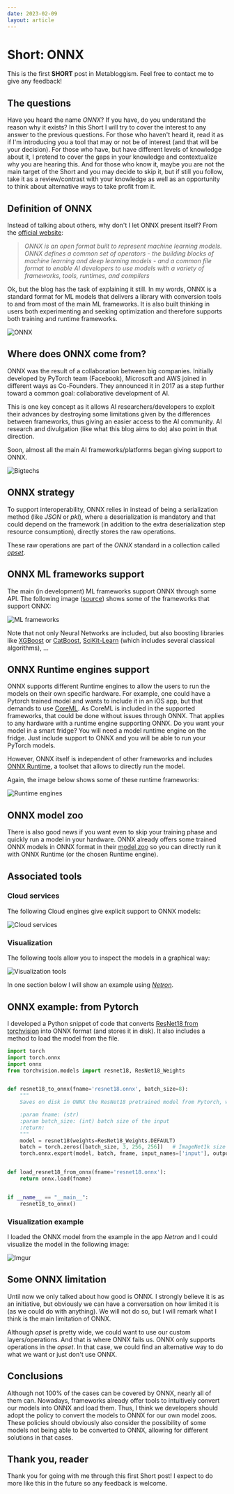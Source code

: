 ```yaml
---
date: 2023-02-09
layout: article
---
```


# **Short: ONNX**

This is the first **SHORT** post in Metabloggism. Feel free to contact me to give any feedback!

## **The questions**

Have you heard the name *ONNX*? If you have, do you understand the reason why it exists? In this Short I will try to cover the interest to any answer to the previous questions. For those who haven't heard it, read it as if I'm introducing you a tool that may or not be of interest (and that will be your decision). For those who have, but have different levels of knowledge about it, I pretend to cover the gaps in your knowledge and contextualize why you are hearing this. And for those who know it, maybe you are not the main target of the Short and you may decide to skip it, but if still you follow, take it as a review/contrast with your knowledge as well as an opportunity to think about alternative ways to take profit from it.

## **Definition of ONNX**

Instead of talking about others, why don't I let ONNX present itself? From the [official website](https://onnx.ai/):

> *ONNX is an open format built to represent machine learning models. ONNX defines a common set of operators - the building blocks of machine learning and deep learning models - and a common file format to enable AI developers to use models with a variety of frameworks, tools, runtimes, and compilers*

Ok, but the blog has the task of explaining it still. In my words, ONNX is a standard format for ML models that delivers a library with conversion tools to and from most of the main ML frameworks. It is also built thinking in users both experimenting and seeking optimization and therefore supports both training and runtime frameworks.

![ONNX](https://miro.medium.com/max/720/0*o5doPyWdduatUKtX.PNG)

## **Where does ONNX come from?**

ONNX was the result of a collaboration between big companies. Initially developed by PyTorch team (Facebook), Microsoft and AWS joined in different ways as Co-Founders. They announced it in 2017 as a step further toward a common goal: collaborative development of AI.

This is one key concept as it allows AI researchers/developers to exploit their advances by destroying some limitations given by the differences between frameworks, thus giving an easier access to the AI community. AI research and divulgation (like what this blog aims to do) also point in that direction.

Soon, almost all the main AI frameworks/platforms began giving support to ONNX.

![Bigtechs](https://i.imgur.com/eHeJ47l.png)

## **ONNX strategy**

To support interoperability, ONNX relies in instead of being a serialization method (like *JSON* or *pkl*), where a deserialization is mandatory and that could depend on the framework (in addition to the extra deserialization step resource consumption), directly stores the raw operations.

These raw operations are part of the *ONNX* standard in a collection called [*opset*](https://github.com/onnx/onnx/blob/main/docs/Operators.md).

## **ONNX ML frameworks support**

The main (in development) ML frameworks support ONNX through some API. The following image ([source](https://onnx.ai/supported-tools.html#buildModel)) shows some of the frameworks that support ONNX:

![ML frameworks](https://i.imgur.com/MFt84AK.png)

Note that not only Neural Networks are included, but also boosting libraries like [XGBoost](https://xgboost.readthedocs.io/en/stable/) or [CatBoost](https://catboost.ai/), [SciKit-Learn](https://scikit-learn.org/stable/) (which includes several classical algorithms), ...

## **ONNX Runtime engines support**

ONNX supports different Runtime engines to allow the users to run the models on their own specific hardware. For example, one could have a Pytorch trained model and wants to include it in an iOS app, but that demands to use [CoreML](https://developer.apple.com/documentation/coreml). As CoreML is included in the supported frameworks, that could be done without issues through ONNX. That applies to any hardware with a runtime engine supporting ONNX. Do you want your model in a smart fridge? You will need a model runtime engine on the fridge. Just include support to ONNX and you will be able to run your PyTorch models.

However, ONNX itself is independent of other frameworks and includes [ONNX Runtime](https://onnxruntime.ai/), a toolset that allows to directly run the model.

Again, the image below shows some of these runtime frameworks:

![Runtime engines](https://i.imgur.com/URfGOgr.png)

## **ONNX model zoo**

There is also good news if you want even to skip your training phase and quickly run a model in your hardware. ONNX already offers some trained ONNX models in ONNX format in their [model zoo](https://github.com/onnx/models) so you can directly run it with ONNX Runtime (or the chosen Runtime engine).

## **Associated tools**

### Cloud services

The following Cloud engines give explicit support to ONNX models:

![Cloud services](https://i.imgur.com/VLydLF0.png)

### Visualization

The following tools allow you to inspect the models in a graphical way:

![Visualization tools](https://i.imgur.com/Guvmxwg.png)

In one section below I will show an example using [*Netron*](https://netron.app/).

## **ONNX example: from Pytorch**

I developed a Python snippet of code that converts [ResNet18 from torchvision](https://pytorch.org/vision/main/models/generated/torchvision.models.resnet18.html) into ONNX format (and stores it in disk). It also includes a method to load the model from the file.

```python
import torch
import torch.onnx
import onnx
from torchvision.models import resnet18, ResNet18_Weights


def resnet18_to_onnx(fname='resnet18.onnx', batch_size=8):
    """
    Saves on disk in ONNX the ResNet18 pretrained model from Pytorch, which works through batches

    :param fname: (str)
    :param batch_size: (int) batch size of the input
    :return:
    """
    model = resnet18(weights=ResNet18_Weights.DEFAULT)
    batch = torch.zeros([batch_size, 3, 256, 256])   # ImageNet1k size
    torch.onnx.export(model, batch, fname, input_names=['input'], output_names=['output'])


def load_resnet18_from_onnx(fname='resnet18.onnx'):
    return onnx.load(fname)


if __name__ == "__main__":
    resnet18_to_onnx()

```

### Visualization example

I loaded the ONNX model from the example in the app *Netron* and I could visualize the model in the following image:

![Imgur](https://i.imgur.com/lj4aiBU.png)

## Some ONNX limitation

Until now we only talked about how good is ONNX. I strongly believe it is as an initiative, but obviously we can have a conversation on how limited it is (as we could do with anything). We will not do so, but I will remark what I think is the main limitation of ONNX.

Although *opset* is pretty wide, we could want to use our custom layers/operations. And that is where ONNX fails us. ONNX only supports operations in the *opset*. In that case, we could find an alternative way to do what we want or just don't use ONNX.

## Conclusions

Although not 100% of the cases can be covered by ONNX, nearly all of them can. Nowadays, frameworks already offer tools to intuitively convert our models into ONNX and load them. Thus, I think we developers should adopt the policy to convert the models to ONNX for our own model zoos. These policies should obviously also consider the possibility of some models not being able to be converted to ONNX, allowing for different solutions in that cases.

## Thank you, reader

Thank you for going with me through this first Short post! I expect to do more like this in the future so any feedback is welcome.